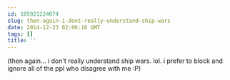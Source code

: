 ```yaml
---
id: 105921224074
slug: then-again-i-dont-really-understand-ship-wars
date: 2014-12-23 02:06:16 GMT
tags: []
title: ''
---
```



(then again... i don't really understand ship wars. lol. i prefer to block and ignore all of the ppl who disagree with me :P)
